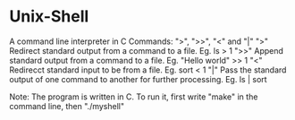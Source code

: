 # Unix-Shell
A command line interpreter in C
Commands: ">", ">>", "<" and "|"
">" Redirect standard output from a command to a file. Eg. ls > 1
">>" Append standard output from a command to a file. Eg. "Hello world" >> 1
"<" Redirecct standard input to be from a file. Eg. sort < 1
"|" Pass the standard output of one command to another for further processing. Eg. ls | sort

Note: The program is written in C. To run it, first write "make" in the command line, then "./myshell"
